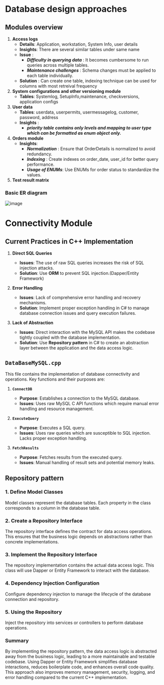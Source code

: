 # Database design approaches

## Modules overview

1. **Access logs**
   - **Details**:  Application, workstation, System Info, user details
   - **Insights**: There are several similar tables under same name
   - **Issue** :
      - ***Difficulty in querying data*** :  It becomes cumbersome to run queries across multiple tables.
      - ***Maintenance challenges*** : Schema changes must be applied to each table individually.
    - **Solution** : Can create one table, indexing technique can be used for columns with most retreival frequency
2. **System configurations and other versioning module**
   - **Tables**:  Systemlog, SetupInfo,maintenance, checkversions, application configs
3. **User data**
    - **Tables**:  userdata, userpermits, usermessagelog, customer, password, address
    - **Insights** :
      - ***priority table contains only levels and mapping to user type which can be formatted as enum object only.***        
4. **Orders module**
    - **Insights**:
        - ***Normalization*** : Ensure that OrderDetails is normalized to avoid redundancy.
        - ***Indexing*** : Create indexes on order_date, user_id for better query performance.
        - ***Usage of ENUMs***: Use ENUMs for order status to standardize the values.
5. **Test result matrix**

### Basic ER diagram
![image](https://github.com/Madhumitha7765/Bootcamp/assets/68181437/7cbba27d-4857-40c4-a83e-f0f97f340a43)



# Connectivity Module

## Current Practices in C++ Implementation

1. **Direct SQL Queries**
   - **Issues**: The use of raw SQL queries increases the risk of SQL injection attacks.
   - **Solution**: Use **ORM** to prevent SQL injection.(Dapper/Entity Framework)

3. **Error Handling**
   - **Issues**: Lack of comprehensive error handling and recovery mechanisms.
   - **Solution**: Implement proper exception handling in C# to manage database connection issues and query execution failures.

4. **Lack of Abstraction**
   - **Issues**: Direct interaction with the MySQL API makes the codebase tightly coupled with the database implementation.
   - **Solution**: Use **Repository pattern** in C# to create an abstraction layer between the application and the data access logic.

## `DataBaseMySQL.cpp`
This file contains the implementation of database connectivity and operations. Key functions and their purposes are:

1. **`ConnectDB`**
   - **Purpose**: Establishes a connection to the MySQL database.
   - **Issues**: Uses raw MySQL C API functions which require manual error handling and resource management.

2. **`ExecuteQuery`**
   - **Purpose**: Executes a SQL query.
   - **Issues**: Uses raw queries which are susceptible to SQL injection. Lacks proper exception handling.

3. **`FetchResults`**
   - **Purpose**: Fetches results from the executed query.
   - **Issues**: Manual handling of result sets and potential memory leaks.

## Repository pattern

### 1. Define Model Classes
Model classes represent the database tables. Each property in the class corresponds to a column in the database table.

### 2. Create a Repository Interface
The repository interface defines the contract for data access operations. This ensures that the business logic depends on abstractions rather than concrete implementations.

### 3. Implement the Repository Interface
The repository implementation contains the actual data access logic. This class will use Dapper or Entity Framework to interact with the database.

### 4. Dependency Injection Configuration
Configure dependency injection to manage the lifecycle of the database connection and repository.

### 5. Using the Repository
Inject the repository into services or controllers to perform database operations.

### Summary
By implementing the repository pattern, the data access logic is abstracted away from the business logic, leading to a more maintainable and testable codebase. Using Dapper or Entity Framework simplifies database interactions, reduces boilerplate code, and enhances overall code quality. This approach also improves memory management, security, logging, and error handling compared to the current C++ implementation.

